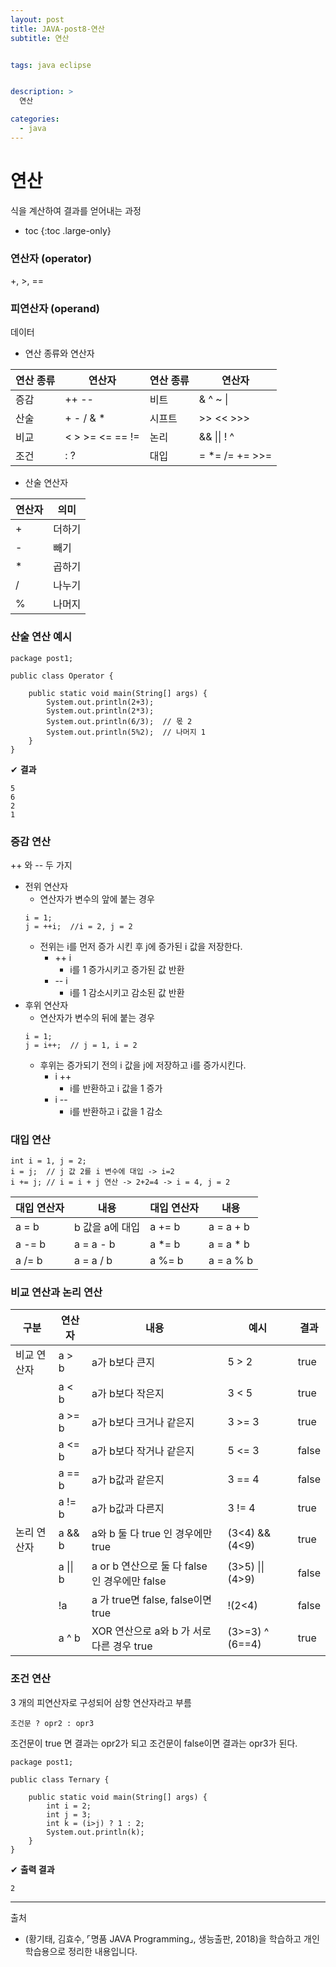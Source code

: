 ```yaml
---
layout: post
title: JAVA-post8-연산
subtitle: 연산


tags: java eclipse


description: >
  연산

categories:
  - java
---
```

# 연산
식을 계산하여 결과를 얻어내는 과정

* toc
{:toc .large-only}

### 연산자 (operator)
+, >, ==
### 피연산자 (operand)
데이터

- 연산 종류와 연산자

|연산 종류|연산자|연산 종류|연산자|
|---|---|---|---|
|증감|++ --|비트|&  ^ ~ \||
|산술|+ - / & *| 시프트 | >> << >>>|
|비교|< > >= <= == != | 논리 | && \|\| ! ^|
|조건| : ? | 대입| = *= /= += >>=|

- 산술 연산자

|연산자|의미|
|---|---|
|+|더하기|
|-|빼기|
|*|곱하기|
|/|나누기|
|%|나머지|

### 산술 연산 예시
~~~
package post1;

public class Operator {

	public static void main(String[] args) {
		System.out.println(2+3);
		System.out.println(2*3);
		System.out.println(6/3);  // 몫 2
		System.out.println(5%2);  // 나머지 1
	}
}
~~~
✔ **결과**
~~~
5
6
2
1
~~~

### 증감 연산
++ 와 -- 두 가지

- 전위 연산자
  - 연산자가 변수의 앞에 붙는 경우
  ~~~
  i = 1;
  j = ++i;  //i = 2, j = 2
  ~~~
  - 전위는 i를 먼저 증가 시킨 후 j에 증가된 i 값을 저장한다.
    - ++ i
      - i를 1 증가시키고 증가된 값 반환
    - -- i
      - i를 1 감소시키고 감소된 값 반환
- 후위 연산자
  - 연산자가 변수의 뒤에 붙는 경우
  ~~~
  i = 1;
  j = i++;  // j = 1, i = 2
  ~~~
  - 후위는 증가되기 전의 i 값을 j에 저장하고 i를 증가시킨다.
    - i ++
      - i를 반환하고 i 값을 1 증가
    - i --
      - i를 반환하고 i 값을 1 감소


### 대입 연산
~~~
int i = 1, j = 2;
i = j;  // j 값 2를 i 변수에 대입 -> i=2
i += j; // i = i + j 연산 -> 2+2=4 -> i = 4, j = 2
~~~

|대입 연산자|내용|대입 연산자|내용|
|---|---|---|---|
|a = b|b 값을 a에 대입|a += b|a = a + b|
|a -= b|a = a - b|a *= b|a = a * b|
|a /= b|a = a / b|a %= b|a = a % b|


### 비교 연산과 논리 연산


|구분|연산자|내용|예시|결과|
|---|---|---|---|---|
|비교 연산자|a > b|a가 b보다 큰지|5 > 2| true|
||a < b| a가 b보다 작은지|3 < 5| true|
||a >= b| a가 b보다 크거나 같은지| 3 >= 3 |true|
||a <= b| a가 b보다 작거나 같은지| 5 <= 3 | false|
||a == b| a가 b값과 같은지 | 3 == 4 | false|
|| a != b| a가 b값과 다른지 | 3 != 4 | true|
|논리 연산자|a && b| a와 b 둘 다 true 인 경우에만 true|(3<4) && (4<9)|true|
|| a \|\| b | a or b 연산으로 둘 다 false 인 경우에만 false |  (3>5) \|\| (4>9) | false|
|| !a | a 가 true면 false, false이면 true| !(2<4) | false|
|| a ^ b | XOR 연산으로 a와 b 가 서로 다른 경우 true | (3>=3) ^ (6==4) | true|



### 조건 연산
3 개의 피연산자로 구성되어 삼항 연산자라고 부름
~~~
조건문 ? opr2 : opr3
~~~
조건문이 true 면 결과는 opr2가 되고 조건문이 false이면 결과는 opr3가 된다.
~~~
package post1;

public class Ternary {

	public static void main(String[] args) {
		int i = 2;
		int j = 3;
		int k = (i>j) ? 1 : 2;
		System.out.println(k);
	}
}
~~~
✔ **출력 결과**
~~~
2
~~~






-----
출처

- (황기태, 김효수, ⌜명품 JAVA Programming⌟, 생능출판, 	2018)을 학습하고 개인 학습용으로 정리한 내용입니다.
